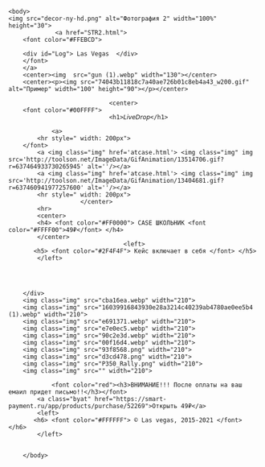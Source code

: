 <html>
	<head>
		<meta charset="UTF-8">
		<title>Las vegas</title>
		<link href="style.css" rel="stylesheet" type="text/css"/>
		<link rel="shortcut icon" href="android-chrome-192x192.png" type="">
	</head>
	
	<body>
	<img src="decor-ny-hd.png" alt="Фотография 2" width="100%" height="30">
				 <a href="STR2.html">
		<font color="#FFEBCD">	
	   
		<div id="Log"> Las Vegas  </div>
		</font>
		</a>
		<center><img  src="gun (1).webp" width="130"></center>
		<center><p><img src="74043b11818c7a40ae726b01c8eb4a43_w200.gif" alt="Пример" width="100" height="90"></p></center>
		
								<center>
		<font color="#00FFFF"> 
								<h1>𝘓𝘪𝘷𝘦𝘋𝘳𝘰𝘱</h1>
								
				<a>				
			<hr style=" width: 200px"> 
		</font>
			<a <img class="img" href='atcase.html'> <img class="img" img src='http://toolson.net/ImageData/GifAnimation/13514706.gif?r=637464933730265945' alt=''/></a>
			<a <img class="img" href='atcase.html'> <img class="img" img src='http://toolson.net/ImageData/GifAnimation/13404681.gif?r=637460941977257600' alt=''/></a>
			<hr style=" width: 200px"> 
						</center>
			<hr>
			<center>
			<h4> <font color="#FF0000"> CASE ШКОЛЬНИК <font color="#FFFF00">49₽</font> </h4>
			</center>
									<left>
		   <h5> <font color="#2F4F4F"> Кейс включает в себя </font> </h5>
			</left>
			
		
		
				
		</div>
		<img class="img" src="cba16ea.webp" width="210">
		<img class="img" src="16039916843930e28a3214c40239ab4780ae0ee5b4 (1).webp" width="210">
		<img class="img" src="e691371.webp" width="210"> 
		<img class="img" src="e7e0ec5.webp" width="210">
		<img class="img" src="90c2e3d.webp" width="210">
		<img class="img" src="00f16d4.webp" width="210">
		<img class="img" src="93f8568.png" width="210">
		<img class="img" src="d3cd478.png" width="210">
		<img class="img" src="P350_Rally.png" width="210">
		<img class="img" src="" width="210">
				
				<font color="red"><h3>ВНИМАНИЕ!!! После оплаты на ваш емаил придет письмо!!</h3></font>
			<a class="byat" href="https://smart-payment.ru/app/products/purchase/52269">Открыть 49₽</a>
			<left>
		   <h6> <font color="#FFFFFF"> © Las vegas, 2015-2021 </font> </h6>
			</left>
			
		
		</body>


</html>
